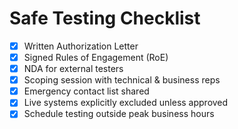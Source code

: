 # Safe Testing Checklist

- [x] Written Authorization Letter  
- [x] Signed Rules of Engagement (RoE)  
- [x] NDA for external testers  
- [x] Scoping session with technical & business reps  
- [x] Emergency contact list shared  
- [x] Live systems explicitly excluded unless approved  
- [x] Schedule testing outside peak business hours  
